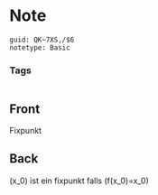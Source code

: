 # Note
```
guid: QK~7XS,/$6
notetype: Basic
```

### Tags
```
```

## Front
Fixpunkt

## Back
\(x_0\) ist ein fixpunkt falls \(f(x_0)=x_0\)
